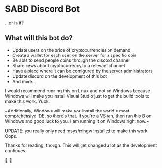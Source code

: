# SABD Discord Bot

...or is it?

## What will this bot do?

- Update users on the price of cryptocurrencies on demand
- Create a wallet for each user on the server for a specific coin
- Be able to send people coins through the discord channel
- Share news about cryptocurrency to a relevant channel
- Have a place where it can be configured by the server administrators
- Update discord on the development of this bot
- And more...

I would recommend running this on Linux and not on Windows because Windows will make you install Visual Studio just to get the build tools to make this work. Yuck.

~Additionally, Windows will make you install the world's most comprehensive IDE, so there's that. If you're a VS fan, then run this B on Windows and good luck to you. I am running it on Windows right now.~

UPDATE: you really only need msys/mingw installed to make this work. Oops. 

Thanks for reading, though. This will get changed a lot as the development continues. 

:panda_face: :duck: